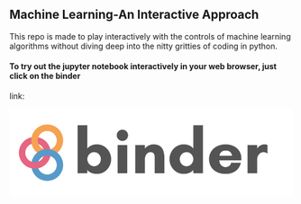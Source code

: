 ## Machine Learning-An Interactive Approach

This repo is made to play interactively with the controls of machine learning algorithms without diving deep into the nitty gritties of coding in python.

#### To try out the jupyter notebook interactively in your web browser, just click on the binder
link:

[![Binder](binder-logo.svg)](https://mybinder.org/v2/gh/Prabhat-IIT/Machine-Learning-An-Interactive-Approach/master)
